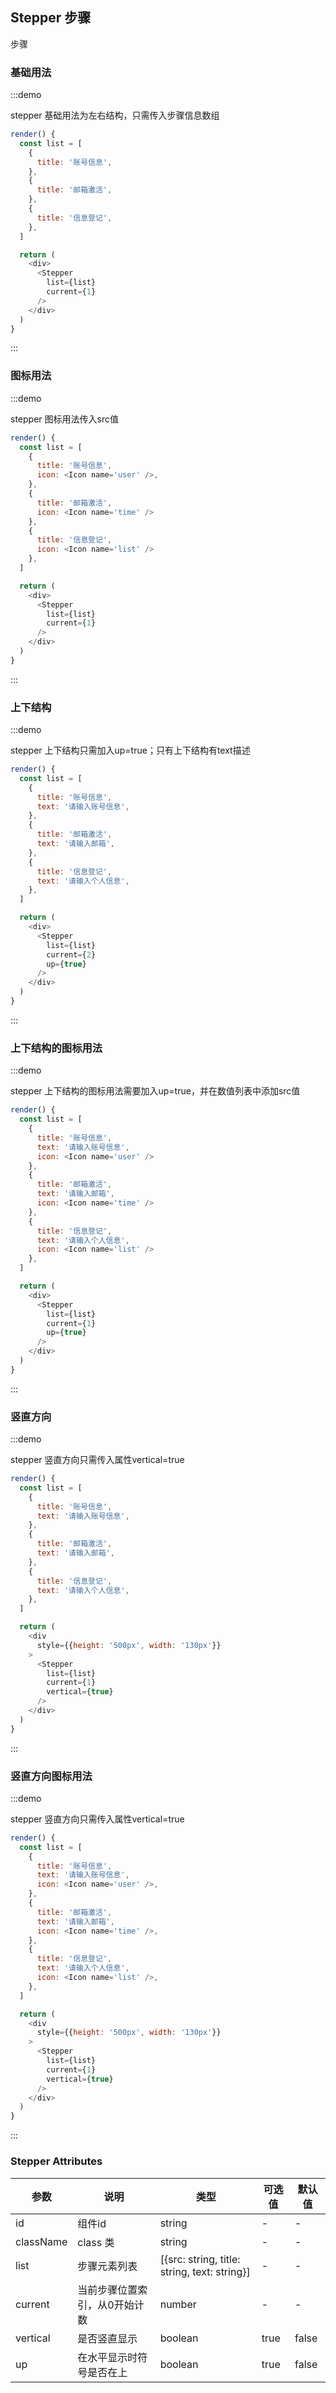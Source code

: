 ## Stepper 步骤

步骤

### 基础用法

:::demo

stepper 基础用法为左右结构，只需传入步骤信息数组

```js
render() {
  const list = [
    {
      title: '账号信息',
    },
    {
      title: '邮箱激活',
    },
    {
      title: '信息登记',
    },
  ]

  return (
    <div>
      <Stepper 
        list={list}
        current={1}
      />
    </div>
  )
}
```
:::


### 图标用法

:::demo

stepper 图标用法传入src值

```js
render() {
  const list = [
    {
      title: '账号信息',
      icon: <Icon name='user' />,
    },
    {
      title: '邮箱激活',
      icon: <Icon name='time' />
    },
    {
      title: '信息登记',
      icon: <Icon name='list' />
    },
  ]

  return (
    <div>
      <Stepper 
        list={list}
        current={1}
      />
    </div>
  )
}
```
:::


### 上下结构

:::demo

stepper 上下结构只需加入up=true；只有上下结构有text描述

```js
render() {
  const list = [
    {
      title: '账号信息',
      text: '请输入账号信息',
    },
    {
      title: '邮箱激活',
      text: '请输入邮箱',
    },
    {
      title: '信息登记',
      text: '请输入个人信息',
    },
  ]

  return (
    <div>
      <Stepper 
        list={list}
        current={2}
        up={true}
      />
    </div>
  )
}
```
:::


### 上下结构的图标用法

:::demo

stepper 上下结构的图标用法需要加入up=true，并在数值列表中添加src值

```js
render() {
  const list = [
    {
      title: '账号信息',
      text: '请输入账号信息',
      icon: <Icon name='user' />
    },
    {
      title: '邮箱激活',
      text: '请输入邮箱',
      icon: <Icon name='time' />
    },
    {
      title: '信息登记',
      text: '请输入个人信息',
      icon: <Icon name='list' />
    },
  ]

  return (
    <div>
      <Stepper 
        list={list}
        current={1}
        up={true}
      />
    </div>
  )
}
```
:::



### 竖直方向

:::demo

stepper 竖直方向只需传入属性vertical=true

```js
render() {
  const list = [
    {
      title: '账号信息',
      text: '请输入账号信息',
    },
    {
      title: '邮箱激活',
      text: '请输入邮箱',
    },
    {
      title: '信息登记',
      text: '请输入个人信息',
    },
  ]

  return (
    <div
      style={{height: '500px', width: '130px'}}
    >
      <Stepper 
        list={list}
        current={1}
        vertical={true}
      />
    </div>
  )
}
```
:::


### 竖直方向图标用法

:::demo

stepper 竖直方向只需传入属性vertical=true

```js
render() {
  const list = [
    {
      title: '账号信息',
      text: '请输入账号信息',
      icon: <Icon name='user' />,
    },
    {
      title: '邮箱激活',
      text: '请输入邮箱',
      icon: <Icon name='time' />,
    },
    {
      title: '信息登记',
      text: '请输入个人信息',
      icon: <Icon name='list' />,
    },
  ]

  return (
    <div
      style={{height: '500px', width: '130px'}}
    >
      <Stepper 
        list={list}
        current={1}
        vertical={true}
      />
    </div>
  )
}
```
:::


### Stepper Attributes

| 参数 | 说明 | 类型 | 可选值 |默认值 |
| -------- | ----- | ---- | ---- | ---- |
| id | 组件id | string | - | - |
| className | class 类 | string | - | - |
| list | 步骤元素列表 | [{src: string, title: string, text: string}] | - | - |
| current | 当前步骤位置索引，从0开始计数 | number | - | - |
| vertical | 是否竖直显示 | boolean | true | false |
| up | 在水平显示时符号是否在上 | boolean | true | false |

